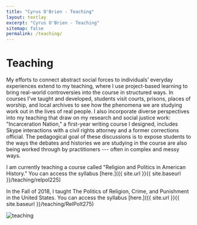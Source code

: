 ```yaml
---
title: "Cyrus O'Brien - Teaching"
layout: textlay
excerpt: "Cyrus O'Brien - Teaching"
sitemap: false
permalink: /teaching/
---
```


# Teaching

My efforts to connect abstract social forces to individuals’ everyday experiences extend to my teaching, where I use project-based learning to bring real-world controversies into the course in structured ways. In courses I've taught and developed, students visit courts, prisons, places of worship, and local archives to see how the phenomena we are studying work out in the lives of real people. I also incorporate diverse perspectives into my teaching that draw on my research and social justice work: "Incarceration Nation," a first-year writing course I designed, includes Skype interactions with a civil rights attorney and a former corrections official. The pedagogical goal of these discussions is to expose students to the ways the debates and histories we are studying in the course are also being worked through by practitioners --- often in complex and messy ways.

I am currently teaching a course called "Religion and Politics in American History." You can access the syllabus [here.]({{ site.url }}{{ site.baseurl }}/teaching/relpol225)

In the Fall of 2018, I taught The Politics of Religion, Crime, and Punishment in the United States. You can access the syllabus [here.]({{ site.url }}{{ site.baseurl }}/teaching/RelPolt275)


<img  class="img-responsive" src="{{ site.url }}{{ site.baseurl }}/images/picpic/teaching.jpg" alt="teaching">
